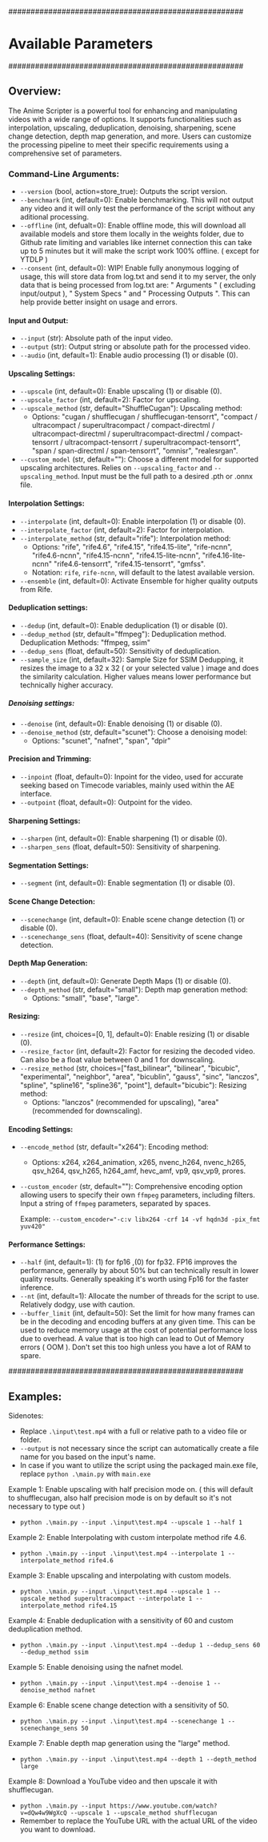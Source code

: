 #####################################################
#               Available Parameters             #
#####################################################

## Overview:

The Anime Scripter is a powerful tool for enhancing and manipulating videos with a wide range of options. It supports functionalities such as interpolation, upscaling, deduplication, denoising, sharpening, scene change detection, depth map generation, and more. Users can customize the processing pipeline to meet their specific requirements using a comprehensive set of parameters.

### Command-Line Arguments:

- `--version` (bool, action=store_true): Outputs the script version.
- `--benchmark` (int, default=0): Enable benchmarking. This will not output any video and it will only test the performance of the script without any aditional processing.
- `--offline` (int, defualt=0): Enable offline mode, this will download all available models and store them locally in the weights folder, due to Github rate limiting and variables like internet connection this can take up to 5 minutes but it will make the script work 100% offline. ( except for YTDLP )
- `--consent` (int, default=0): WIP! Enable fully anonymous logging of usage, this will store data from log.txt and send it to my server, the only data that is being processed from log.txt are: " Arguments " ( excluding input/output ), " System Specs " and " Processing Outputs ". This can help provide better insight on usage and errors.

#### Input and Output:

- `--input` (str): Absolute path of the input video.
- `--output` (str): Output string or absolute path for the processed video.
- `--audio` (int, default=1): Enable audio processing (1) or disable (0).

#### Upscaling Settings:

- `--upscale` (int, default=0): Enable upscaling (1) or disable (0).
- `--upscale_factor` (int, default=2): Factor for upscaling.
- `--upscale_method` (str, default="ShuffleCugan"): Upscaling method:
     - Options: "cugan / shufflecugan / shufflecugan-tensorrt", "compact / ultracompact / superultracompact / compact-directml / ultracompact-directml / superultracompact-directml / compact-tensorrt / ultracompact-tensorrt / superultracompact-tensorrt", "span / span-directml / span-tensorrt", "omnisr", "realesrgan". 
- `--custom_model` (str, default=""): Choose a different model for supported upscaling architectures. Relies on `--upscaling_factor` and `--upscaling_method`. Input must be the full path to a desired .pth or .onnx file.
#### Interpolation Settings:


- `--interpolate` (int, default=0): Enable interpolation (1) or disable (0).
- `--interpolate_factor` (int, default=2): Factor for interpolation.
- `--interpolate_method` (str, default="rife"): Interpolation method:
    - Options: "rife", "rife4.6", "rife4.15", "rife4.15-lite", "rife-ncnn", "rife4.6-ncnn", "rife4.15-ncnn", "rife4.15-lite-ncnn", "rife4.16-lite-ncnn" "rife4.6-tensorrt", "rife4.15-tensorrt", "gmfss".
    - Notation: `rife`, `rife-ncnn`, will default to the latest available version.
- `--ensemble` (int, default=0): Activate Ensemble for higher quality outputs from Rife.

#### Deduplication settings:

- `--dedup` (int, default=0): Enable deduplication (1) or disable (0).
- `--dedup_method` (str, default="ffmpeg"): Deduplication method. Deduplication Methods: "ffmpeg, ssim"
- `--dedup_sens` (float, default=50): Sensitivity of deduplication.
- `--sample_size` (int, default=32): Sample Size for SSIM Dedupping, it resizes the image to a 32 x 32 ( or your selected value ) image and does the similarity calculation. Higher values means lower performance but technically higher accuracy.

##### Denoising settings:

- `--denoise` (int, default=0): Enable denoising (1) or disable (0).
- `--denoise_method` (str, default="scunet"): Choose a denoising model:
     - Options: "scunet", "nafnet", "span", "dpir"

#### Precision and Trimming:

- `--inpoint` (float, default=0): Inpoint for the video, used for accurate seeking based on Timecode variables, mainly used within the AE interface.
- `--outpoint` (float, default=0): Outpoint for the video.

#### Sharpening Settings:

- `--sharpen` (int, default=0): Enable sharpening (1) or disable (0).
- `--sharpen_sens` (float, default=50): Sensitivity of sharpening.

#### Segmentation Settings:

- `--segment` (int, default=0): Enable segmentation (1) or disable (0).

#### Scene Change Detection:

- `--scenechange` (int, default=0): Enable scene change detection (1) or disable (0).
- `--scenechange_sens` (float, default=40): Sensitivity of scene change detection.

#### Depth Map Generation:

- `--depth` (int, default=0): Generate Depth Maps (1) or disable (0).
- `--depth_method` (str, default="small"): Depth map generation method:
     - Options: "small", "base", "large".


#### Resizing:

- `--resize` (int, choices=[0, 1], default=0): Enable resizing (1) or disable (0).
- `--resize_factor` (int, default=2): Factor for resizing the decoded video. Can also be a float value between 0 and 1 for downscaling.
- `--resize_method` (str, choices=["fast_bilinear", "bilinear", "bicubic", "experimental", "neighbor", "area", "bicublin", "gauss", "sinc", "lanczos", "spline", "spline16", "spline36", "point"], default="bicubic"): Resizing method:
    - Options: "lanczos" (recommended for upscaling), "area" (recommended for downscaling).

#### Encoding Settings:

- `--encode_method` (str, default="x264"): Encoding method:
    - Options: x264, x264_animation, x265, nvenc_h264, nvenc_h265, qsv_h264, qsv_h265, h264_amf, hevc_amf, vp9, qsv_vp9, prores.
- `--custom_encoder` (str, default=""): Comprehensive encoding option allowing users to specify their own `ffmpeg` parameters, including filters. Input a string of `ffmpeg` parameters, separated by spaces.

    Example: `--custom_encoder="-c:v libx264 -crf 14 -vf hqdn3d -pix_fmt yuv420"`

#### Performance Settings:

- `--half` (int, default=1): (1) for fp16 ,(0) for fp32. FP16 improves the performance, generally by about 50% but can technically result in lower quality results. Generally speaking it's worth using Fp16 for the faster inference.
- `--nt` (int, default=1): Allocate the number of threads for the script to use. Relatively dodgy, use with caution.
- `--buffer_limit` (int, default=50): Set the limit for how many frames can be in the decoding and encoding buffers at any given time. This can be used to reduce memory usage at the cost of potential performance loss due to overhead. A value that is too high can lead to Out of Memory errors ( OOM ). Don't set this too high unless you have a lot of RAM to spare.

#####################################################

## Examples:

Sidenotes:
- Replace `.\input\test.mp4` with a full or relative path to a video file or folder.
- `--output` is not necessary since the script can automatically create a file name for you based on the input's name.
- In case if you want to utilize the script using the packaged main.exe file, replace `python .\main.py` with `main.exe`

Example 1: Enable upscaling with half precision mode on. ( this will default to shufflecugan, also half precision mode is on by default so it's not necessary to type out )

- `python .\main.py --input .\input\test.mp4 --upscale 1 --half 1`

Example 2: Enable Interpolating with custom interpolate method rife 4.6.

- `python .\main.py --input .\input\test.mp4 --interpolate 1 --interpolate_method rife4.6`

Example 3: Enable upscaling and interpolating with custom models.

- `python .\main.py --input .\input\test.mp4 --upscale 1 --upscale_method superultracompact --interpolate 1 --interpolate_method rife4.15`

Example 4: Enable deduplication with a sensitivity of 60 and custom deduplication method.

- `python .\main.py --input .\input\test.mp4 --dedup 1 --dedup_sens 60 --dedup_method ssim`

Example 5: Enable denoising using the nafnet model.

- `python .\main.py --input .\input\test.mp4 --denoise 1 --denoise_method nafnet`

Example 6: Enable scene change detection with a sensitivity of 50.

- `python .\main.py --input .\input\test.mp4 --scenechange 1 --scenechange_sens 50`

Example 7: Enable depth map generation using the "large" method.

- `python .\main.py --input .\input\test.mp4 --depth 1 --depth_method large`

Example 8: Download a YouTube video and then upscale it with shufflecugan.

- `python .\main.py --input https://www.youtube.com/watch?v=dQw4w9WgXcQ --upscale 1 --upscale_method shufflecugan`
- Remember to replace the YouTube URL with the actual URL of the video you want to download.
